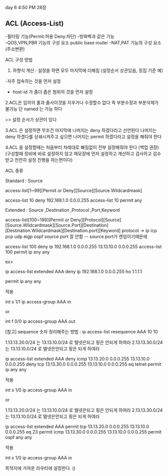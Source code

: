 day 6 4:50 PM
28장
## ACL (Access-List)

-필터링 기능(Permit:허용    Deny:차단)
-방화벽과 같은 기능   
-QOS,VPN,PBR 기능의 구성 요소 public base router
-NAT,PAT 기능의 구성 요소 (주소변환)


  ACL 구성 방법

1. 하향식 계산 : 설정을 하면 모두 마지막에 더해짐 (설정순서 상관있음, 징집 기준 예)

-자주 접속하는 것을 먼저 설정


- host-id 가 좀더 좁은 범위의 것을 먼저 설정 


2.ACL은 임의의 줄과 줄사이것을 지우거나 수정할수 없다  즉 부분수정과 부분삭제가 불가능 
  단 named 는 가능 하다

=> 설정 순서가 상관이 있다

3.ACL 은 설정하면 무조건 마지막에 나머지는 deny 하겠다라고 선언된다
   나머지는 deny 하겠다를 상쇄시켜주고 싶으면 나머지는 permit 하겠다라고 설정을 해줘야 한다


4.ACL 을 설정할때는 처음부터 차례대로 빠짐없이 전부 설정해줘야 한다 
 (백업 권장)(구성할때 장비에 바로 설정하지 않고 메모장에 먼저 설정하고 
  계산하고  검사하고 검수받고 천천히 설정 진행을 하는편이다)


ACL 종류

Standard : Source


access-list[1~99][Permit or Deny][Source][Source.Wildcardmask]

access-list 10 deny 192.168.1.0 0.0.0.255
access-list 10 permit any 

Extended : Source ,Destination ,Protocol    ,Port,Keyword


access-list[100~199][Permit or Deny][Protocol][Source][Source.Wildcardmask][Source.Port][Destination][Destination.Wildcardmask][Destination.port][Keyword]
protocol -> ip icp pcp udp eigp ospf
source port 잘 안함 -- source port가 랜덤이기때문에


access-list 100 deny ip 192.168.1.0 0.0.0.255 13.13.10.0 0.0.0.255
access-list 100 permit ip any any


ex>

ip access-list extended AAA
deny ip 192.168.1.0 0.0.0.255 ho 1.1.1.1
  
permit ip any any


적용

int s 1/1
ip access-group AAA in

or

int f 0/0
ip access-group AAA out

[참고]
sequence 숫자 정리해주는 방법 : ip access-list resequence AAA 10 10 


1.13.13.20.0/24 는 13.13.10.0/24 로 텔넷은되고 핑은 안되게 하여라 
2.13.13.30.0/24 는 13.13.10.0/24 로 텔넷은안되고 핑은 되게 하여라



ip access-list extended AAA
deny icmp 13.13.20.0 0.0.0.255 13.13.10.0 0.0.0.255
deny tcp 13.13.30.0 0.0.0.255 13.13.10.0 0.0.0.255 eq telnet
permit ip any any


적용


int s 1/0
ip access-group AAA in

or

1.13.13.20.0/24 는 13.13.10.0/24 로 텔넷은되고 핑은 안되게 하여라 
2.13.13.30.0/24 는 13.13.10.0/24 로 텔넷은안되고 핑은 되게 하여라

ip access-list extended AAA
permit tcp  13.13.20.0 0.0.0.255 13.13.10.0 0.0.0.255 eq 23
permit icmp 13.13.30.0 0.0.0.255 13.13.10.0 0.0.0.255
permit ospf any any

적용


int s 1/0
ip access-group AAA in

목적지에 가까운 라우터에 설정한다. ()
